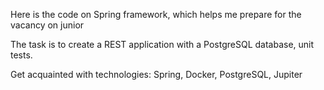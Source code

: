 Here is the code on Spring framework, which helps me prepare for the vacancy on junior

The task is to create a REST application with a PostgreSQL database, unit tests.

Get acquainted with technologies:
Spring, Docker, PostgreSQL, Jupiter
